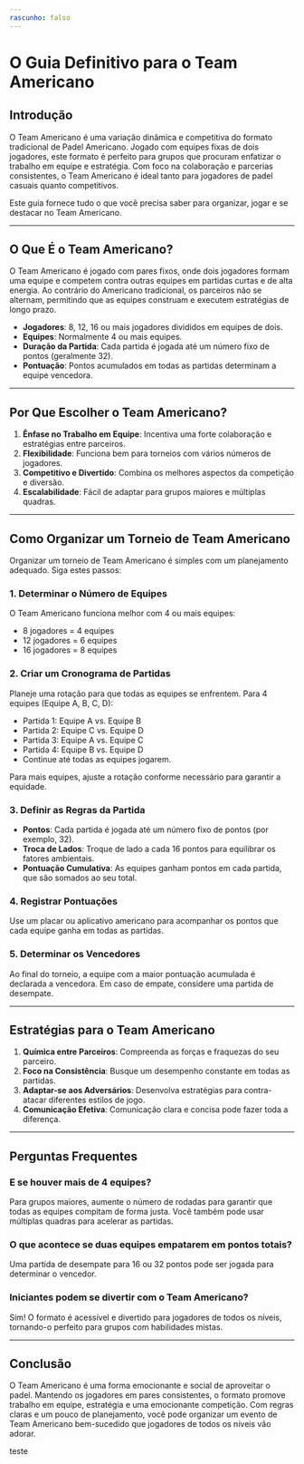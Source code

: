 ```yaml
---
rascunho: falso
---
```


# O Guia Definitivo para o Team Americano

## Introdução
O Team Americano é uma variação dinâmica e competitiva do formato tradicional de Padel Americano. Jogado com equipes fixas de dois jogadores, este formato é perfeito para grupos que procuram enfatizar o trabalho em equipe e estratégia. Com foco na colaboração e parcerias consistentes, o Team Americano é ideal tanto para jogadores de padel casuais quanto competitivos.

Este guia fornece tudo o que você precisa saber para organizar, jogar e se destacar no Team Americano.

---

## O Que É o Team Americano?
O Team Americano é jogado com pares fixos, onde dois jogadores formam uma equipe e competem contra outras equipes em partidas curtas e de alta energia. Ao contrário do Americano tradicional, os parceiros não se alternam, permitindo que as equipes construam e executem estratégias de longo prazo.

- **Jogadores**: 8, 12, 16 ou mais jogadores divididos em equipes de dois.
- **Equipes**: Normalmente 4 ou mais equipes.
- **Duração da Partida**: Cada partida é jogada até um número fixo de pontos (geralmente 32).
- **Pontuação**: Pontos acumulados em todas as partidas determinam a equipe vencedora.

---

## Por Que Escolher o Team Americano?
1. **Ênfase no Trabalho em Equipe**: Incentiva uma forte colaboração e estratégias entre parceiros.
2. **Flexibilidade**: Funciona bem para torneios com vários números de jogadores.
3. **Competitivo e Divertido**: Combina os melhores aspectos da competição e diversão.
4. **Escalabilidade**: Fácil de adaptar para grupos maiores e múltiplas quadras.

---

## Como Organizar um Torneio de Team Americano
Organizar um torneio de Team Americano é simples com um planejamento adequado. Siga estes passos:

### 1. Determinar o Número de Equipes
O Team Americano funciona melhor com 4 ou mais equipes:
- 8 jogadores = 4 equipes
- 12 jogadores = 6 equipes
- 16 jogadores = 8 equipes

### 2. Criar um Cronograma de Partidas
Planeje uma rotação para que todas as equipes se enfrentem. Para 4 equipes (Equipe A, B, C, D):
- Partida 1: Equipe A vs. Equipe B
- Partida 2: Equipe C vs. Equipe D
- Partida 3: Equipe A vs. Equipe C
- Partida 4: Equipe B vs. Equipe D
- Continue até todas as equipes jogarem.

Para mais equipes, ajuste a rotação conforme necessário para garantir a equidade.

### 3. Definir as Regras da Partida
- **Pontos**: Cada partida é jogada até um número fixo de pontos (por exemplo, 32).
- **Troca de Lados**: Troque de lado a cada 16 pontos para equilibrar os fatores ambientais.
- **Pontuação Cumulativa**: As equipes ganham pontos em cada partida, que são somados ao seu total.

### 4. Registrar Pontuações
Use um placar ou aplicativo americano para acompanhar os pontos que cada equipe ganha em todas as partidas.

### 5. Determinar os Vencedores
Ao final do torneio, a equipe com a maior pontuação acumulada é declarada a vencedora. Em caso de empate, considere uma partida de desempate.

---

## Estratégias para o Team Americano
1. **Química entre Parceiros**: Compreenda as forças e fraquezas do seu parceiro.
2. **Foco na Consistência**: Busque um desempenho constante em todas as partidas.
3. **Adaptar-se aos Adversários**: Desenvolva estratégias para contra-atacar diferentes estilos de jogo.
4. **Comunicação Efetiva**: Comunicação clara e concisa pode fazer toda a diferença.

---

## Perguntas Frequentes
### E se houver mais de 4 equipes?
Para grupos maiores, aumente o número de rodadas para garantir que todas as equipes compitam de forma justa. Você também pode usar múltiplas quadras para acelerar as partidas.

### O que acontece se duas equipes empatarem em pontos totais?
Uma partida de desempate para 16 ou 32 pontos pode ser jogada para determinar o vencedor.

### Iniciantes podem se divertir com o Team Americano?
Sim! O formato é acessível e divertido para jogadores de todos os níveis, tornando-o perfeito para grupos com habilidades mistas.

---

## Conclusão
O Team Americano é uma forma emocionante e social de aproveitar o padel. Mantendo os jogadores em pares consistentes, o formato promove trabalho em equipe, estratégia e uma emocionante competição. Com regras claras e um pouco de planejamento, você pode organizar um evento de Team Americano bem-sucedido que jogadores de todos os níveis vão adorar.

teste